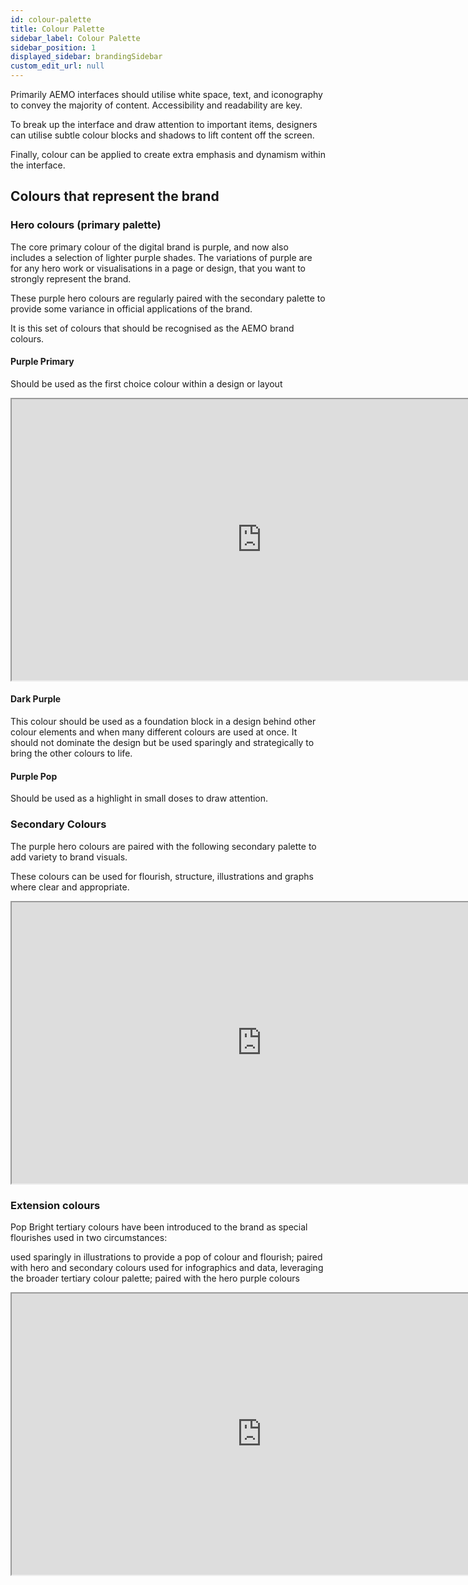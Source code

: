 ```yaml
---
id: colour-palette
title: Colour Palette
sidebar_label: Colour Palette
sidebar_position: 1
displayed_sidebar: brandingSidebar
custom_edit_url: null
---
```


Primarily AEMO interfaces should utilise white space, text, and iconography to convey the majority of content. Accessibility and readability are key.

To break up the interface and draw attention to important items, designers can utilise subtle colour blocks and shadows to lift content off the screen.

Finally, colour can be applied to create extra emphasis and dynamism within the interface.

## Colours that represent the brand
### Hero colours (primary palette)

The core primary colour of the digital brand is purple, and now also includes a selection of lighter purple shades. The variations of purple are for any hero work or visualisations in a page or design, that you want to strongly represent the brand.

These purple hero colours are regularly paired with the secondary palette to provide some variance in official applications of the brand.

It is this set of colours that should be recognised as the AEMO brand colours.


#### Purple Primary
Should be used as the first choice colour within a design or layout

<iframe width="800" height="450" src="https://www.figma.com/embed?embed_host=share&url=https%3A%2F%2Fwww.figma.com%2Ffile%2F0rRUHSl2uDzMfQC5aKh6YN%2FBrand-Styleguide%3Fnode-id%3D1217%253A1157%26t%3DHBR5m7egs1DiNUHy-1" allowfullscreen></iframe>

#### Dark Purple
This colour should be used as a foundation block in a design behind other colour elements and when many different colours are used at once. It should not dominate the design but be used sparingly and strategically to bring the other colours to life.

#### Purple Pop
Should be used as a highlight in small doses to draw attention. 



### Secondary Colours
The purple hero colours are paired with the following secondary palette to add variety to brand visuals. 

These colours can be used for flourish, structure, illustrations and graphs where clear and appropriate.
<iframe width="800" height="450" src="https://www.figma.com/embed?embed_host=share&url=https%3A%2F%2Fwww.figma.com%2Ffile%2F0rRUHSl2uDzMfQC5aKh6YN%2FBrand-Styleguide%3Fnode-id%3D4753%253A1967%26t%3DHBR5m7egs1DiNUHy-1" allowfullscreen></iframe>




### Extension colours
Pop
Bright tertiary colours have been introduced to the brand as special flourishes used in two circumstances:

used sparingly in illustrations to provide a pop of colour and flourish; paired with hero and secondary colours
used for infographics and data, leveraging the broader tertiary colour palette; paired with the hero purple colours 

<iframe width="800" height="450" src="https://www.figma.com/embed?embed_host=share&url=https%3A%2F%2Fwww.figma.com%2Ffile%2F0rRUHSl2uDzMfQC5aKh6YN%2FBrand-Styleguide%3Fnode-id%3D4753%253A1968%26t%3DHBR5m7egs1DiNUHy-1" allowfullscreen></iframe>





